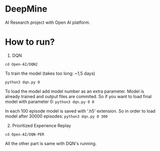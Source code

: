 # DeepMine
AI Research project with Open AI platform.

# How to run?

1. DQN

```cd Open-AI/DQN2```

To train the model (takes too long: ~1,5 days)

```python3 dqn.py 0```

To load the model add model number as an extra parameter. Model is already trained and output files are commited. So if you want to load final model with parameter 0:
```python3 dqn.py 0 0```

In each 100 episode model is saved with '.h5' extension. So in order to load model after 30000 episodes:
```python3 dqn.py 0 300```

2. Prioritized Experience Replay

```cd Open-AI/DQN-PER```

  All the other part is same with DQN's running.
